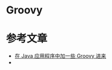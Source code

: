 # Groovy

# 参考文章
+ [在 Java 应用程序中加一些 Groovy 进来](https://www.ibm.com/developerworks/cn/java/j-pg05245/)
+ []()